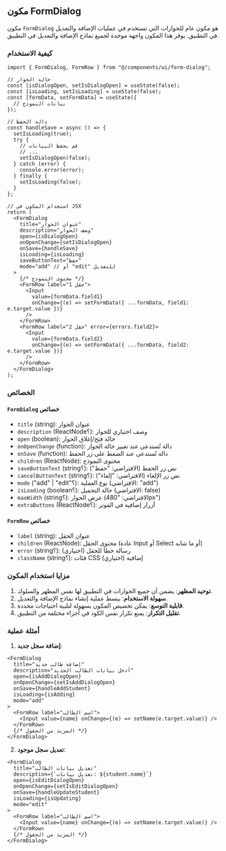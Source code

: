 ## مكون FormDialog

مكون `FormDialog` هو مكون عام للحوارات التي تستخدم في عمليات الإضافة والتعديل في التطبيق. يوفر هذا المكون واجهة موحدة لجميع نماذج الإضافة والتعديل في التطبيق.

### كيفية الاستخدام

```tsx
import { FormDialog, FormRow } from "@/components/ui/form-dialog";

// حالة الحوار
const [isDialogOpen, setIsDialogOpen] = useState(false);
const [isLoading, setIsLoading] = useState(false);
const [formData, setFormData] = useState({
  // بيانات النموذج
});

// دالة الحفظ
const handleSave = async () => {
  setIsLoading(true);
  try {
    // قم بحفظ البيانات
    // ...
    setIsDialogOpen(false);
  } catch (error) {
    console.error(error);
  } finally {
    setIsLoading(false);
  }
};

// استخدام المكون في JSX
return (
  <FormDialog
    title="عنوان الحوار"
    description="وصف الحوار"
    open={isDialogOpen}
    onOpenChange={setIsDialogOpen}
    onSave={handleSave}
    isLoading={isLoading}
    saveButtonText="حفظ"
    mode="add" // أو "edit" للتعديل
  >
    {/* محتوى النموذج */}
    <FormRow label="حقل 1">
      <Input
        value={formData.field1}
        onChange={(e) => setFormData({ ...formData, field1: e.target.value })}
      />
    </FormRow>
    <FormRow label="حقل 2" error={errors.field2}>
      <Input
        value={formData.field2}
        onChange={(e) => setFormData({ ...formData, field2: e.target.value })}
      />
    </FormRow>
  </FormDialog>
);
```

### الخصائص

#### `FormDialog` خصائص

- `title` (string): عنوان الحوار
- `description` (ReactNode؟): وصف اختياري للحوار
- `open` (boolean): حالة فتح/إغلاق الحوار
- `onOpenChange` (function): دالة تُستدعى عند تغيير حالة الحوار
- `onSave` (function): دالة تُستدعى عند الضغط على زر الحفظ
- `children` (ReactNode): محتوى النموذج
- `saveButtonText` (string؟): نص زر الحفظ (الافتراضي: "حفظ")
- `cancelButtonText` (string؟): نص زر الإلغاء (الافتراضي: "إلغاء")
- `mode` ("add" | "edit"؟): نوع العملية (الافتراضي: "add")
- `isLoading` (boolean؟): حالة التحميل (الافتراضي: false)
- `maxWidth` (string؟): عرض الحوار (الافتراضي: "480px")
- `extraButtons` (ReactNode؟): أزرار إضافية في الفوتر

#### `FormRow` خصائص

- `label` (string): عنوان الحقل
- `children` (ReactNode): محتوى الحقل (عادة Input أو Select أو ما شابه)
- `error` (string؟): رسالة خطأ للحقل (اختياري)
- `className` (string؟): فئات CSS إضافية (اختياري)

### مزايا استخدام المكون

1. **توحيد المظهر**: يضمن أن جميع الحوارات في التطبيق لها نفس المظهر والسلوك.
2. **سهولة الاستخدام**: يبسط عملية إنشاء نماذج الإضافة والتعديل.
3. **قابلية التوسع**: يمكن تخصيص المكون بسهولة لتلبية احتياجات محددة.
4. **تقليل التكرار**: يمنع تكرار نفس الكود في أجزاء مختلفة من التطبيق.

### أمثلة عملية

1. **إضافة سجل جديد**:
```tsx
<FormDialog
  title="إضافة طالب جديد"
  description="أدخل بيانات الطالب الجديد"
  open={isAddDialogOpen}
  onOpenChange={setIsAddDialogOpen}
  onSave={handleAddStudent}
  isLoading={isAdding}
  mode="add"
>
  <FormRow label="اسم الطالب">
    <Input value={name} onChange={(e) => setName(e.target.value)} />
  </FormRow>
  {/* المزيد من الحقول */}
</FormDialog>
```

2. **تعديل سجل موجود**:
```tsx
<FormDialog
  title="تعديل بيانات الطالب"
  description={`تعديل بيانات: ${student.name}`}
  open={isEditDialogOpen}
  onOpenChange={setIsEditDialogOpen}
  onSave={handleUpdateStudent}
  isLoading={isUpdating}
  mode="edit"
>
  <FormRow label="اسم الطالب">
    <Input value={name} onChange={(e) => setName(e.target.value)} />
  </FormRow>
  {/* المزيد من الحقول */}
</FormDialog>
```
